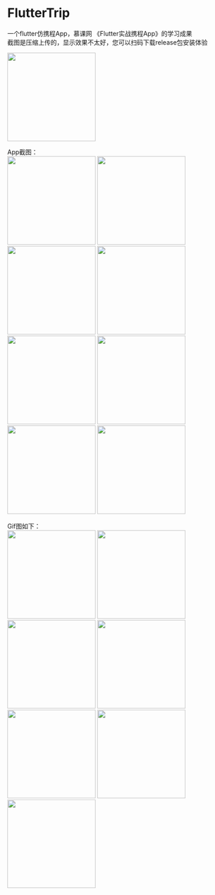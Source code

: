 # FlutterTrip
一个flutter仿携程App，慕课网 《Flutter实战携程App》的学习成果  
截图是压缩上传的，显示效果不太好，您可以扫码下载release包安装体验  

<img src="https://github.com/Wuyou1998/FlutterTrip/blob/master/image/avatar.png" width="200"/>  

App截图：   
<img src="https://github.com/Wuyou1998/FlutterTrip/blob/master/image/home.jpg" width="200"/>
<img src="https://github.com/Wuyou1998/FlutterTrip/blob/master/image/input.jpg" width="200"/>
<img src="https://github.com/Wuyou1998/FlutterTrip/blob/master/image/mine.jpg" width="200"/>
<img src="https://github.com/Wuyou1998/FlutterTrip/blob/master/image/search.jpg" width="200"/>
<img src="https://github.com/Wuyou1998/FlutterTrip/blob/master/image/travel.jpg" width="200"/>
<img src="https://github.com/Wuyou1998/FlutterTrip/blob/master/image/web1.jpg" width="200"/>
<img src="https://github.com/Wuyou1998/FlutterTrip/blob/master/image/web2.jpg" width="200"/>
<img src="https://github.com/Wuyou1998/FlutterTrip/blob/master/image/web3.jpg" width="200"/>

Gif图如下：  
<img src="https://github.com/Wuyou1998/FlutterTrip/blob/master/image/homepage.gif" width="200"/>
<img src="https://github.com/Wuyou1998/FlutterTrip/blob/master/image/homeItemClick.gif" width="200"/>
<img src="https://github.com/Wuyou1998/FlutterTrip/blob/master/image/input.gif" width="200"/>
<img src="https://github.com/Wuyou1998/FlutterTrip/blob/master/image/mine.gif" width="200"/>
<img src="https://github.com/Wuyou1998/FlutterTrip/blob/master/image/search.gif" width="200"/>
<img src="https://github.com/Wuyou1998/FlutterTrip/blob/master/image/srart.gif" width="200"/>
<img src="https://github.com/Wuyou1998/FlutterTrip/blob/master/image/travel.gif" width="200"/>
